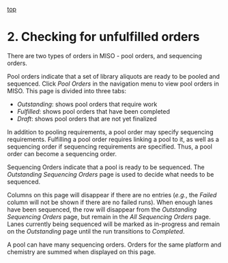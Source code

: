 <a name="uorders" href="#" id="toplink">top</a>

# 2. Checking for unfulfilled orders

There are two types of orders in MISO - pool orders, and sequencing orders.

Pool orders indicate that a set of library aliquots are ready to be pooled and sequenced. Click
_Pool Orders_ in the navigation menu to view pool orders in MISO. This page is divided into three
tabs:

* _Outstanding_: shows pool orders that require work
* _Fulfilled_: shows pool orders that have been completed
* _Draft_: shows pool orders that are not yet finalized

In addition to pooling requirements, a pool order may specify sequencing requirements. Fulfilling a
pool order requires linking a pool to it, as well as a sequencing order if sequencing requirements
are specified. Thus, a pool order can become a sequencing order.

Sequencing Orders indicate that a pool is ready to be sequenced. The _Outstanding Sequencing
Orders_ page is used to decide what needs to be sequenced.

Columns on this page will disappear if there are no entries (_e.g._,
the _Failed_ column will not be shown if there are no failed runs). When enough
lanes have been sequenced, the row will disappear from the _Outstanding Sequencing Orders_ page,
but remain in the _All Sequencing Orders_ page. Lanes currently being sequenced will be marked as
in-progress and remain on the _Outstanding_ page until the run transitions to _Completed_.

A pool can have many sequencing orders. Orders for the same platform and chemistry are
summed when displayed on this page.
